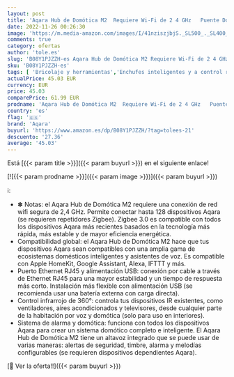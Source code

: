 ```yaml
---
layout: post
title: 'Aqara Hub de Domótica M2  Requiere Wi-Fi de 2 4 GHz   Puente Doméstico Inteligente para Sistema de Alarma  Mando a Distancia Infrarrojo  Compatible con Alexa  Google Assistant  Apple HomeKit e IFTTT'
date: 2022-11-26 00:26:30
image: 'https://m.media-amazon.com/images/I/41nziszjbjS._SL500_._SL400_.jpg'
comments: true
category: ofertas
author: 'tole.es'
slug: 'B08Y1PJZZH-es Aqara Hub de Domótica M2 Requiere Wi-Fi de 2 4 GHz Puente...'
sku: 'B08Y1PJZZH-es'
tags: [ 'Bricolaje y herramientas','Enchufes inteligentes y a control remoto','Enchufes y accesorios','Instalación eléctrica','alexa','aqara','domótica','ifttt','🇪🇸', ]
actualPrice: 45.03 EUR
currency: EUR
price: 45.03
comparePrice: 61.99 EUR
prodname: 'Aqara Hub de Domótica M2  Requiere Wi-Fi de 2 4 GHz   Puente Doméstico Inteligente para Sistema de Alarma  Mando a Distancia Infrarrojo  Compatible con Alexa  Google Assistant  Apple HomeKit e IFTTT'
country: 'es'
flag: '🇪🇸'
brand: 'Aqara'
buyurl: 'https://www.amazon.es/dp/B08Y1PJZZH/?tag=tolees-21'
descuento: '27.36'
average: '45.03'
---
```


Está [{{< param title >}}]({{< param buyurl >}}) en el siguiente enlace!

[![{{< param prodname >}}]({{< param image >}})]({{< param buyurl >}})

ℹ️:

- ✽ Notas: el Aqara Hub de Domótica M2 requiere una conexión de red wifi segura de 2,4 GHz. Permite conectar hasta 128 dispositivos Aqara (se requieren repetidores Zigbee). Zigbee 3.0 es compatible con todos los dispositivos Aqara más recientes basados en la tecnología más rápida, más estable y de mayor eficiencia energética.
- Compatibilidad global: el Aqara Hub de Domótica M2 hace que tus dispositivos Aqara sean compatibles con una amplia gama de ecosistemas domésticos inteligentes y asistentes de voz. Es compatible con Apple HomeKit, Google Assistant, Alexa, IFTTT y más.
- Puerto Ethernet RJ45 y alimentación USB: conexión por cable a través de Ethernet RJ45 para una mayor estabilidad y un tiempo de respuesta más corto. Instalación más flexible con alimentación USB (se recomienda usar una batería externa con carga directa).
- Control infrarrojo de 360°: controla tus dispositivos IR existentes, como ventiladores, aires acondicionados y televisores, desde cualquier parte de la habitación por voz y domótica (solo para uso en interiores).
- Sistema de alarma y domótica: funciona con todos los dispositivos Aqara para crear un sistema domótico completo e inteligente. El Aqara Hub de Domótica M2 tiene un altavoz integrado que se puede usar de varias maneras: alertas de seguridad, timbre, alarma y melodías configurables (se requieren dispositivos dependientes Aqara).

[🛒 Ver la oferta!!]({{< param buyurl >}})

